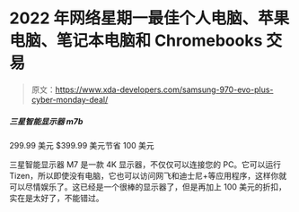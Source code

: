 # 2022 年网络星期一最佳个人电脑、苹果电脑、笔记本电脑和 Chromebooks 交易

> 原文：<https://www.xda-developers.com/samsung-970-evo-plus-cyber-monday-deal/>

##### 三星智能显示器 m7b

299.99 美元 $399.99 美元节省 100 美元

三星智能显示器 M7 是一款 4K 显示器，不仅仅可以连接您的 PC。它可以运行 Tizen，所以即使没有电脑，它也可以访问网飞和迪士尼+等应用程序，这样你就可以尽情娱乐了。这已经是一个很棒的显示器了，但是再加上 100 美元的折扣，实在是太好了，不能错过。